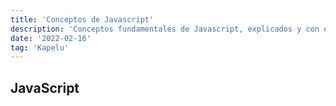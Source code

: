 ```yaml
---
title: 'Conceptos de Javascript'
description: 'Conceptos fundamentales de Javascript, explicados y con ejemplos'
date: '2022-02-16'
tag: 'Kapelu'
---
```


<article style={{ borderRadius: '.5rem', padding: '2rem 1rem', backgroundColor: '#cccccc90',}}>

 <h1 style={{ color: '#509ee3', margin: '0', padding: '0.5rem 1rem', fontSize: '2.5rem', textAlign: 'center',}}>JavaScript</h1>
<br /> 

</article>